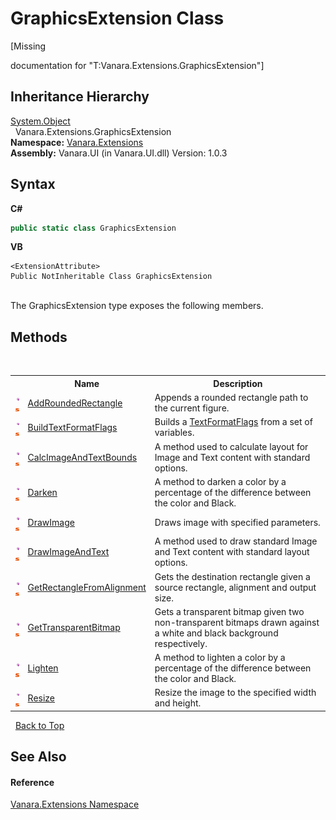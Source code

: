 # GraphicsExtension Class
 

\[Missing <summary> documentation for "T:Vanara.Extensions.GraphicsExtension"\]


## Inheritance Hierarchy
<a href="http://msdn2.microsoft.com/en-us/library/e5kfa45b" target="_blank">System.Object</a><br />&nbsp;&nbsp;Vanara.Extensions.GraphicsExtension<br />
**Namespace:**&nbsp;<a href="9abe54ff-18ce-e333-beed-30e855655381">Vanara.Extensions</a><br />**Assembly:**&nbsp;Vanara.UI (in Vanara.UI.dll) Version: 1.0.3

## Syntax

**C#**<br />
``` C#
public static class GraphicsExtension
```

**VB**<br />
``` VB
<ExtensionAttribute>
Public NotInheritable Class GraphicsExtension
```

<br />
The GraphicsExtension type exposes the following members.


## Methods
&nbsp;<table><tr><th></th><th>Name</th><th>Description</th></tr><tr><td>![Public method](media/pubmethod.gif "Public method")![Static member](media/static.gif "Static member")</td><td><a href="9b700908-a760-564f-c56f-206eb2a1f0c6">AddRoundedRectangle</a></td><td>
Appends a rounded rectangle path to the current figure.</td></tr><tr><td>![Public method](media/pubmethod.gif "Public method")![Static member](media/static.gif "Static member")</td><td><a href="68acbe8d-914f-bda0-e06f-cdf8540c6258">BuildTextFormatFlags</a></td><td>
Builds a <a href="http://msdn2.microsoft.com/en-us/library/63ykz3w5" target="_blank">TextFormatFlags</a> from a set of variables.</td></tr><tr><td>![Public method](media/pubmethod.gif "Public method")![Static member](media/static.gif "Static member")</td><td><a href="e87db329-8c2d-f0bd-8dd4-8ae0dd8918c1">CalcImageAndTextBounds</a></td><td>
A method used to calculate layout for Image and Text content with standard options.</td></tr><tr><td>![Public method](media/pubmethod.gif "Public method")![Static member](media/static.gif "Static member")</td><td><a href="c44a7edd-129b-49dd-bb7a-a79476a59258">Darken</a></td><td>
A method to darken a color by a percentage of the difference between the color and Black.</td></tr><tr><td>![Public method](media/pubmethod.gif "Public method")![Static member](media/static.gif "Static member")</td><td><a href="339416b5-036f-4477-62b9-b7006a40cba2">DrawImage</a></td><td>
Draws image with specified parameters.</td></tr><tr><td>![Public method](media/pubmethod.gif "Public method")![Static member](media/static.gif "Static member")</td><td><a href="5d042d47-f298-2447-5400-399dfc3b6ebc">DrawImageAndText</a></td><td>
A method used to draw standard Image and Text content with standard layout options.</td></tr><tr><td>![Public method](media/pubmethod.gif "Public method")![Static member](media/static.gif "Static member")</td><td><a href="590988e3-0a28-c230-65a4-e3fb30967c16">GetRectangleFromAlignment</a></td><td>
Gets the destination rectangle given a source rectangle, alignment and output size.</td></tr><tr><td>![Public method](media/pubmethod.gif "Public method")![Static member](media/static.gif "Static member")</td><td><a href="a3a937b2-af3c-86ca-28a4-7efa1dc6bb03">GetTransparentBitmap</a></td><td>
Gets a transparent bitmap given two non-transparent bitmaps drawn against a white and black background respectively.</td></tr><tr><td>![Public method](media/pubmethod.gif "Public method")![Static member](media/static.gif "Static member")</td><td><a href="28437b35-40b3-3b1e-edc4-da4eb1f3dda2">Lighten</a></td><td>
A method to lighten a color by a percentage of the difference between the color and Black.</td></tr><tr><td>![Public method](media/pubmethod.gif "Public method")![Static member](media/static.gif "Static member")</td><td><a href="f15422f9-0c07-41de-5d53-ac74ad9aa65c">Resize</a></td><td>
Resize the image to the specified width and height.</td></tr></table>&nbsp;
<a href="#graphicsextension-class">Back to Top</a>

## See Also


#### Reference
<a href="9abe54ff-18ce-e333-beed-30e855655381">Vanara.Extensions Namespace</a><br />